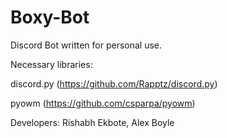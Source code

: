 # Boxy-Bot

Discord Bot written for personal use.


Necessary libraries:

discord.py (https://github.com/Rapptz/discord.py)

pyowm (https://github.com/csparpa/pyowm)


Developers: Rishabh Ekbote, Alex Boyle
